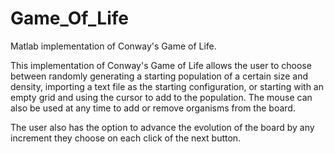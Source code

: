 # Game_Of_Life
Matlab implementation of Conway's Game of Life.

This implementation of Conway's Game of Life allows the user to choose between randomly generating a starting population of a certain size and density, importing a
text file as the starting configuration, or starting with an empty grid and using the cursor to add to the population. The mouse can also be used at any time to add or 
remove organisms from the board. 

The user also has the option to advance the evolution of the board by any increment they choose on each click of the next button.
